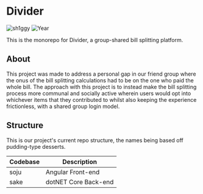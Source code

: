 # Divider

![sh1ggy](https://img.shields.io/badge/sh1ggy-darkblue?style=plastic) ![Year](https://img.shields.io/badge/Year-2023-red?style=plastic) 

This is the monorepo for Divider, a group-shared bill splitting platform. 

## About
This project was made to address a personal gap in our friend group where the onus of the bill splitting calculations had to be on the one who paid the whole bill. The approach with this project is to instead make the bill splitting process more communal and socially active wherein users would opt into whichever items that they contributed to whilst also keeping the experience frictionless, with a shared group login model. 

## Structure
This is our project's current repo structure, the names being based off pudding-type desserts.

| Codebase | Description             |
| ---------| ------------------------|
| soju     | Angular Front-end       |
| sake     | dotNET Core Back-end    |